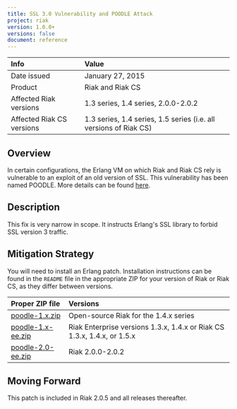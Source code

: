 ```yaml
---
title: SSL 3.0 Vulnerability and POODLE Attack
project: riak
version: 1.0.0+
versions: false
document: reference
---
```


Info | Value
:----|:-----
Date issued | January 27, 2015
Product | Riak and Riak CS
Affected Riak versions | 1.3 series, 1.4 series, 2.0.0-2.0.2
Affected Riak CS versions | 1.3 series, 1.4 series, 1.5 series (i.e. all versions of Riak CS)

## Overview

In certain configurations, the Erlang VM on which Riak and Riak CS rely
is vulnerable to an exploit of an old version of SSL. This vulnerability
has been named POODLE. More details can be found
[here](https://www.us-cert.gov/ncas/alerts/TA14-290A).

## Description

This fix is very narrow in scope. It instructs Erlang's SSL library to
forbid SSL version 3 traffic.

## Mitigation Strategy

You will need to install an Erlang patch. Installation instructions can
be found in the `README` file in the appropriate ZIP for your version
of Riak or Riak CS, as they differ between versions.

Proper ZIP file | Versions
:---------------|:--------
[poodle-1.x.zip](https://github.com/basho/basho_docs/raw/master/source/data/poodle-1.x.zip) | Open-source Riak for the 1.4.x series
[poodle-1.x-ee.zip](https://help.basho.com/attachments/token/WzPGUOg21jzJI4gWAdCSKP1Tv/?name=poodle-1.x-ee.zip) | Riak Enterprise versions 1.3.x, 1.4.x or Riak CS 1.3.x, 1.4.x, or 1.5.x
[poodle-2.0-ee.zip](https://help.basho.com/attachments/token/YuTdAzZw5XuR2ovqj6fwEKNGB/?name=poodle-2.0-ee.zip) | Riak 2.0.0-2.0.2

## Moving Forward

This patch is included in Riak 2.0.5 and all releases thereafter.
